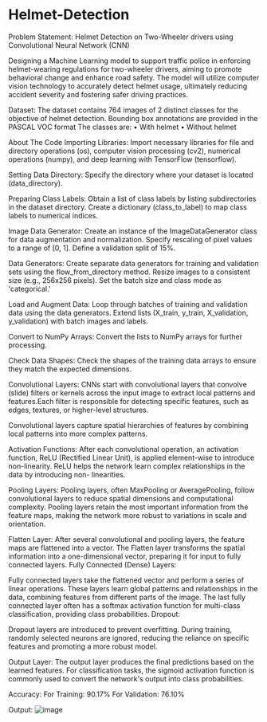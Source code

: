 # Helmet-Detection
Problem Statement:
Helmet Detection on Two-Wheeler drivers using Convolutional Neural Network (CNN)

Designing a Machine Learning model to support traffic police in enforcing helmet-wearing regulations for two-wheeler drivers, aiming to promote behavioral change and enhance road safety. The model will utilize computer vision technology to accurately detect helmet usage, ultimately reducing accident severity and fostering safer driving practices.
 
Dataset:
The dataset contains 764 images of 2 distinct classes for the objective of helmet detection. Bounding box annotations are provided in the PASCAL VOC format
The classes are:
•	With helmet
•	Without helmet
 
About The Code
Importing Libraries:
Import necessary libraries for file and directory operations (os), computer vision processing (cv2), numerical operations (numpy), and deep learning with TensorFlow (tensorflow).

Setting Data Directory:
Specify the directory where your dataset is located (data_directory).

Preparing Class Labels:
Obtain a list of class labels by listing subdirectories in the dataset directory.
Create a dictionary (class_to_label) to map class labels to numerical indices.

Image Data Generator:
Create an instance of the ImageDataGenerator class for data augmentation and normalization. Specify rescaling of pixel values to a range of [0, 1].
Define a validation split of 15%.
 
Data Generators:
Create separate data generators for training and validation sets using the flow_from_directory method.
Resize images to a consistent size (e.g., 256x256 pixels).
Set the batch size and class mode as 'categorical.'

Load and Augment Data:
Loop through batches of training and validation data using the data generators.
Extend lists (X_train, y_train, X_validation, y_validation) with batch images and labels.

Convert to NumPy Arrays:
Convert the lists to NumPy arrays for further processing.

Check Data Shapes:
Check the shapes of the training data arrays to ensure they match the expected dimensions.

Convolutional Layers:
CNNs start with convolutional layers that convolve (slide) filters or kernels across the input image to extract local patterns and features.Each filter is responsible for detecting specific features, such as edges, textures, or higher-level structures.
 
Convolutional layers capture spatial hierarchies of features by combining local patterns into more complex patterns.

Activation Functions:
After each convolutional operation, an activation function, ReLU (Rectified Linear Unit), is applied element-wise to introduce non-linearity.
ReLU helps the network learn complex relationships in the data by introducing non- linearities.

Pooling Layers:
Pooling layers, often MaxPooling or AveragePooling, follow convolutional layers to reduce spatial dimensions and computational complexity.
Pooling layers retain the most important information from the feature maps, making the network more robust to variations in scale and orientation.

Flatten Layer:
After several convolutional and pooling layers, the feature maps are flattened into a vector.
The Flatten layer transforms the spatial information into a one-dimensional vector, preparing it for input to fully connected layers. Fully Connected (Dense) Layers:
 
Fully connected layers take the flattened vector and perform a series of linear operations.
These layers learn global patterns and relationships in the data, combining features from different parts of the image.
The last fully connected layer often has a softmax activation function for multi-class classification, providing class probabilities.
Dropout:

Dropout layers are introduced to prevent overfitting.
During training, randomly selected neurons are ignored, reducing the reliance on specific features and promoting a more robust model.

Output Layer:
The output layer produces the final predictions based on the learned features.
For classification tasks, the sigmoid activation function is commonly used to convert the network's output into class probabilities.

Accuracy:
For Training: 90.17%
For Validation: 76.10%

Output:
![image](https://github.com/Codelord2003/Helmet-Detection/assets/95679005/56de52ad-dd9b-4e02-a1f1-5ce2477a0b21)
